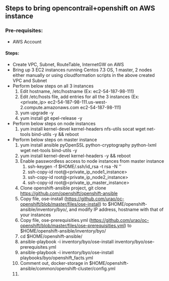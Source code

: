 ## Steps to bring opencontrail+openshift on AWS instance

### Pre-requisites:
- AWS Account

#### Steps:
- Create VPC, Subnet, RouteTable, InternetGW on AWS
- Bring up 3 EC2 instances running Centos 7.3 OS, 1 master, 2 nodes either manually or using cloudformation scripts in the above created VPC and Subnet
- Perform below steps on all 3 instances
  1. Edit hostname, /etc/hostname   (Ex: ec2-54-187-98-111)
  2. Edit /etc/hosts file, add entries for all the 3 instances  (Ex: \<private_ip\> ec2-54-187-98-111.us-west-2.compute.amazonaws.com ec2-54-187-98-111)
  3. yum upgrade -y
  4. yum install git epel-release -y
- Perform below steps on node instances
  1. yum install kernel-devel kernel-headers nfs-utils socat wget net-tools bind-utils -y && reboot
- Perform below steps on master instance
  1. yum install ansible pyOpenSSL python-cryptography python-lxml wget net-tools bind-utils -y
  2. yum install kernel-devel kernel-headers -y && reboot
  3. Enable passwordless access to node instances from master instance
     1. ssh-keygen -f $HOME/.ssh/id_rsa -t rsa -N ''
     2. ssh-copy-id root@<private_ip_node1_instance>
     3. ssh-copy-id root@<private_ip_node2_instance>
     4. ssh-copy-id root@<private_ip_master_instance>
  4. Clone openshift-ansible project, git clone https://github.com/openshift/openshift-ansible
  5. Copy file, ose-install (https://github.com/urao/oc-openshift/blob/master/files/ose-install) to $HOME/openshift-ansible/inventory/byo/, and modify IP address, hostname with that of your instances
  6. Copy file, ose-prerequisities.yml (https://github.com/urao/oc-openshift/blob/master/files/ose-prerequisities.yml) to $HOME/openshift-ansible/inventory/byo/
  7. cd $HOME/openshift-ansible/
  7. ansible-playbook -i inventory/byo/ose-install inventory/byo/ose-prerequisites.yml 
  8. ansible-playbook -i inventory/byo/ose-install playbooks/byo/openshift_facts.yml
  9. Comment out, docker-storage in $HOME/openshift-ansible/common/openshift-cluster/config.yml
  10.

  
